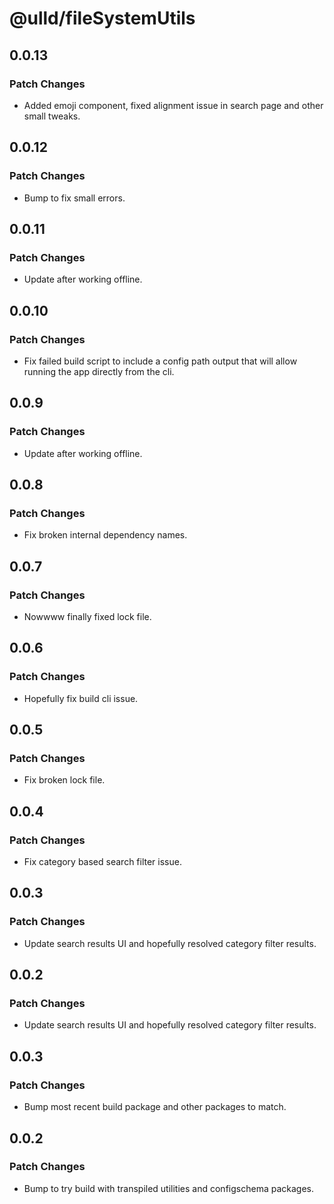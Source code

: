 # @ulld/fileSystemUtils

## 0.0.13

### Patch Changes

- Added emoji component, fixed alignment issue in search page and other small tweaks.

## 0.0.12

### Patch Changes

- Bump to fix small errors.

## 0.0.11

### Patch Changes

- Update after working offline.

## 0.0.10

### Patch Changes

- Fix failed build script to include a config path output that will allow running the app directly from the cli.

## 0.0.9

### Patch Changes

- Update after working offline.

## 0.0.8

### Patch Changes

- Fix broken internal dependency names.

## 0.0.7

### Patch Changes

- Nowwww finally fixed lock file.

## 0.0.6

### Patch Changes

- Hopefully fix build cli issue.

## 0.0.5

### Patch Changes

- Fix broken lock file.

## 0.0.4

### Patch Changes

- Fix category based search filter issue.

## 0.0.3

### Patch Changes

- Update search results UI and hopefully resolved category filter results.

## 0.0.2

### Patch Changes

- Update search results UI and hopefully resolved category filter results.

## 0.0.3

### Patch Changes

- Bump most recent build package and other packages to match.

## 0.0.2

### Patch Changes

- Bump to try build with transpiled utilities and configschema packages.
